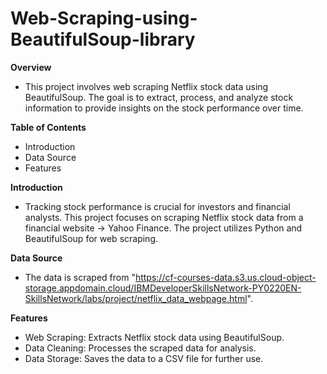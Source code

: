 # Web-Scraping-using-BeautifulSoup-library

**Overview**
- This project involves web scraping Netflix stock data using BeautifulSoup. The goal is to extract, process, and analyze stock information to provide insights on the stock performance over time.

**Table of Contents**
- Introduction
- Data Source
- Features

**Introduction**
- Tracking stock performance is crucial for investors and financial analysts. This project focuses on scraping Netflix stock data from a financial website -> Yahoo Finance. The project utilizes Python and BeautifulSoup for web scraping.

**Data Source**
- The data is scraped from "https://cf-courses-data.s3.us.cloud-object-storage.appdomain.cloud/IBMDeveloperSkillsNetwork-PY0220EN-SkillsNetwork/labs/project/netflix_data_webpage.html".

**Features**
- Web Scraping: Extracts Netflix stock data using BeautifulSoup.
- Data Cleaning: Processes the scraped data for analysis.
- Data Storage: Saves the data to a CSV file for further use.
